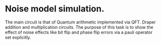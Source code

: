 # Noise model simulation.

The main circuit is that of Quantum arithmetic implemented via QFT. Draper addition and multiplication circuits. The purpose of this task is to show the effect of noise effects like bit flip and phase flip errors via a pauli operator set explicitly. 
